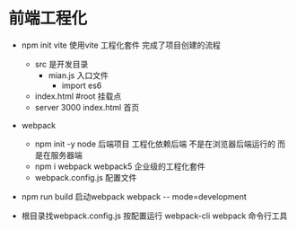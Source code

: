 #  前端工程化

- npm init vite
    使用vite 工程化套件  完成了项目创建的流程
    - src 是开发目录
        -   mian.js 入口文件
            - import es6
    - index.html #root 挂载点
    - server 3000  index.html 首页

- webpack 
    - npm init -y
        node 后端项目  工程化依赖后端  不是在浏览器后端运行的 而是在服务器端
    - npm i webpack  webpack5
        企业级的工程化套件
    - webpack.config.js
        配置文件

- npm run build
    启动webpack webpack -- mode=development
- 根目录找webpack.config.js 按配置运行
    webpack-cli webpack 命令行工具
